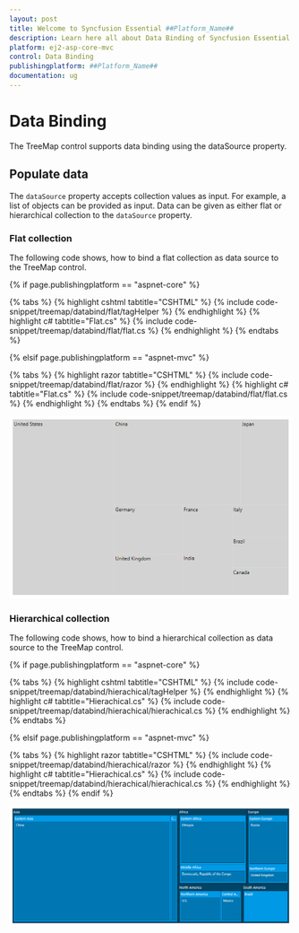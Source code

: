 ```yaml
---
layout: post
title: Welcome to Syncfusion Essential ##Platform_Name##
description: Learn here all about Data Binding of Syncfusion Essential ##Platform_Name## widgets based on HTML5 and jQuery.
platform: ej2-asp-core-mvc
control: Data Binding
publishingplatform: ##Platform_Name##
documentation: ug
---
```


# Data Binding

The TreeMap control supports data binding using the dataSource property.

## Populate data

The `dataSource` property accepts collection values as input. For example, a list of objects can be provided as input. Data can be given as either flat or hierarchical collection to the `dataSource` property.

<!-- markdownlint-disable MD036 -->

### Flat collection

The following code shows, how to bind a flat collection as data source to the TreeMap control.

{% if page.publishingplatform == "aspnet-core" %}

{% tabs %}
{% highlight cshtml tabtitle="CSHTML" %}
{% include code-snippet/treemap/databind/flat/tagHelper %}
{% endhighlight %}
{% highlight c# tabtitle="Flat.cs" %}
{% include code-snippet/treemap/databind/flat/flat.cs %}
{% endhighlight %}
{% endtabs %}

{% elsif page.publishingplatform == "aspnet-mvc" %}

{% tabs %}
{% highlight razor tabtitle="CSHTML" %}
{% include code-snippet/treemap/databind/flat/razor %}
{% endhighlight %}
{% highlight c# tabtitle="Flat.cs" %}
{% include code-snippet/treemap/databind/flat/flat.cs %}
{% endhighlight %}
{% endtabs %}
{% endif %}



![TreeMap with flat data](./images/Databinding/flatcollection.png)

### Hierarchical collection

The following code shows, how to bind a hierarchical collection as data source to the TreeMap control.

<!-- markdownlint-disable MD010 -->

{% if page.publishingplatform == "aspnet-core" %}

{% tabs %}
{% highlight cshtml tabtitle="CSHTML" %}
{% include code-snippet/treemap/databind/hierachical/tagHelper %}
{% endhighlight %}
{% highlight c# tabtitle="Hierachical.cs" %}
{% include code-snippet/treemap/databind/hierachical/hierachical.cs %}
{% endhighlight %}
{% endtabs %}

{% elsif page.publishingplatform == "aspnet-mvc" %}

{% tabs %}
{% highlight razor tabtitle="CSHTML" %}
{% include code-snippet/treemap/databind/hierachical/razor %}
{% endhighlight %}
{% highlight c# tabtitle="Hierachical.cs" %}
{% include code-snippet/treemap/databind/hierachical/hierachical.cs %}
{% endhighlight %}
{% endtabs %}
{% endif %}



![TreeMap with hierarchical data](./images/Databinding/Hierarchical.png)